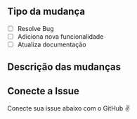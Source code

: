 ## Tipo da mudança 
- [ ] Resolve Bug 
- [ ] Adiciona nova funcionalidade 
- [ ] Atualiza documentação 

## Descrição das mudanças 

## Conecte a Issue 
Conecte sua issue abaixo com o GitHub :v:
